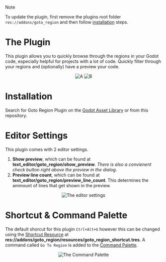 > [!NOTE]
> To update the plugin, first remove the plugins root folder ```res://addons/goto_region``` and then follow [installation](https://github.com/TheLsbt/Goto-Region-Plugin#installation) steps.

# The Plugin
This plugin allows you to quickly browse through the regions in your Godot code, especially helpful for projects with a lot of code. Quickly filter through your regions and (optionally) have a preview your code.
<p align="center">
  <img src="https://github.com/TheLsbt/Goto-Region-Plugin/blob/main/assets/A.png" alt="A" />
  <img src="https://github.com/TheLsbt/Goto-Region-Plugin/blob/main/assets/B.png" alt="B" />
</p>

# Installation
Search for Goto Region Plugin on the [Godot Asset Library](https://godotengine.org/asset-library/asset/3655) or from this repository.

# Editor Settings
This plugin comes with 2 editor settings.
1. **Show preview**, which can be found at **text_editor/goto_region/show_preview**. *There is also a convienent check button right above the preview in the dialog*.
2. **Preview line count**, which can be found at **text_editor/goto_region/preview_line_count**. This determines the ammount of lines that get shown in the preview.
<p align="center">
  <img src="https://github.com/TheLsbt/Goto-Region-Plugin/blob/main/assets/D.png" alt="The editor settings" />
</p>

# Shortcut & Command Palette
The default shorcut for this plugin ```Ctrl+Alt+G``` however this can be changed using the [Shortcut Resource](https://docs.godotengine.org/en/stable/classes/class_shortcut.html) at **res://addons/goto_region/resources/goto_region_shortcut.tres**.
A command called ```Go To Region``` is added to the [Command Palette](https://docs.godotengine.org/en/stable/classes/class_editorcommandpalette.html#editorcommandpalette). 
<p align="center">
  <img src="https://github.com/TheLsbt/Goto-Region-Plugin/blob/main/assets/C.png" alt="The Command Palette" />
</p>
